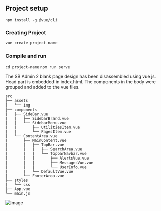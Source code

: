## Project setup

`npm install -g @vue/cli`

### Creating Project

`vue create project-name`

### Compile and run

`cd project-name`
`npm run serve`

The SB Admin 2 blank page design has been disassembled using vue js. Head part is embedded in index.html. The components in the body were grouped and added to the vue files.
```
src
├── assets
|   └── img
├── components
|   ├── SideBar.vue
|   |   ├── SidebarBrand.vue
|   |   └── SidebarMenu.vue
|   |       ├── UtilitiesItem.vue
|   |       └── PagesItem.vue
|   └── ContentArea.vue
|       ├── MainContent.vue
|       |   ├── TopBar.vue
|       |   |   ├── SearchArea.vue
|       |   |   └── TopbarNavbar.vue
|       |   |       ├── AlertsVue.vue
|       |   |       ├── MessagesVue.vue
|       |   |       └── UserInfo.vue
|       |   └── DefaultVue.vue
|       └── FooterArea.vue
├── styles
|   └── css
├── App.vue
└── main.js

```


![image](https://user-images.githubusercontent.com/45533057/156596854-351118e2-d2e8-4aa0-98a9-679218c91fb5.png)
